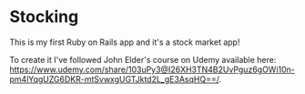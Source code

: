# Stocking

This is my first Ruby on Rails app and it's a stock market app!

To create it I've followed John Elder's course on Udemy available here: https://www.udemy.com/share/103uPy3@I26XH3TN4B2UvPguz6gOWi10n-pm4lYqgUZG6DKR-mtSvwxgUGTJktd2L_gE3AsqHQ==/.